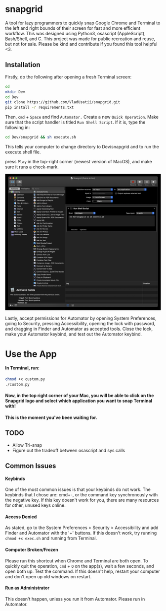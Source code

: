 # snapgrid

A tool for lazy programmers to quickly snap Google Chrome and Terminal to the left and right bounds of their screen for fast and more efficient workflow. This was designed using Python3, osascript (AppleScript), Bash/Shell, and C. This project was made for public recreation and reuse, but not for sale. Please be kind and contribute if you found this tool helpful <3.

## Installation

Firstly, do the following after opening a fresh Terminal screen:

```bash
cd
mkdir Dev
cd Dev
git clone https://github.com/VladUsatii/snapgrid.git
pip install -r requirements.txt
```

Then, ```cmd``` + ```Space``` and find ```Automator.``` Create a new ```Quick Operation```. Make sure that the script handler is titled ```Run Shell Script```. If it is, type the following in:

```bash
cd Dev/snapgrid && sh execute.sh
```

This tells your computer to change directory to Dev/snapgrid and to run the execute.shell file.

press ```Play``` in the top-right corner (newest version of MacOS), and make sure it runs a check-mark.

![How you should look so far](https://github.com/VladUsatii/snapgrid/blob/main/tutorial_image1.png?raw=true)

Lastly, accept permissions for Automator by opening System Preferences, going to Security, pressing Accessibility, opening the lock with password, and dragging in Finder and Automator as accepted tools. Close the lock, make your Automator keybind, and test out the Automator keybind.

# Use the App

#### In Terminal, run:

```bash
chmod +x custom.py
./custom.py
```

#### Now, in the top right corner of your Mac, you will be able to click on the Snapgrid logo and select which application you want to snap Terminal with!

#### This is the moment you've been waiting for.

## TODO
- Allow Tri-snap
- Figure out the tradeoff between osascript and sys calls

## Common Issues

#### Keybinds
One of the most common issues is that your keybinds do not work. The keybinds that I chose are: cmd+-, or the command key synchronously with the negative key. If this key doesn't work for you, there are many resources for other, unused keys online.

#### Access Denied
As stated, go to the System Preferences > Security > Accessibility and add Finder and Automator with the '+' buttons. If this doesn't work, try running ```chmod +x exec.sh``` and running from Terminal.

#### Computer Broken/Frozen
Please run this shortcut when Chrome and Terminal are both open. To quickly quit the operation, ```cmd``` + ```Q``` on the app(s), wait a few seconds, and open both up. Test the command. If this doesn't help, restart your computer and don't open up old windows on restart.

#### Run as Administrator
This doesn't happen, unless you run it from Automator. Please run in Automator.

